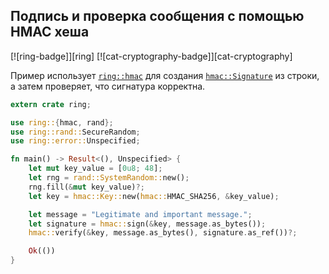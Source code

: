 ## Подпись и проверка сообщения с помощью HMAC хеша

[![ring-badge]][ring] [![cat-cryptography-badge]][cat-cryptography]

Пример использует [`ring::hmac`] для создания [`hmac::Signature`] из строки, а затем проверяет, что сигнатура корректна.

```rust
extern crate ring;

use ring::{hmac, rand};
use ring::rand::SecureRandom;
use ring::error::Unspecified;

fn main() -> Result<(), Unspecified> {
    let mut key_value = [0u8; 48];
    let rng = rand::SystemRandom::new();
    rng.fill(&mut key_value)?;
    let key = hmac::Key::new(hmac::HMAC_SHA256, &key_value);

    let message = "Legitimate and important message.";
    let signature = hmac::sign(&key, message.as_bytes());
    hmac::verify(&key, message.as_bytes(), signature.as_ref())?;

    Ok(())
}
```


[`hmac::Signature`]: https://briansmith.org/rustdoc/ring/hmac/struct.Signature.html
[`ring::hmac`]: https://briansmith.org/rustdoc/ring/hmac/
